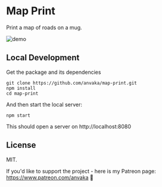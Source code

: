 # Map Print

Print a map of roads on a mug.

![demo](https://i.imgur.com/lXBMVxV.gif)

## Local Development

Get the package and its dependencies

```
git clone https://github.com/anvaka/map-print.git
npm install
cd map-print
```

And then start the local server:

```
npm start
```

This should open a server on http://localhost:8080

## License

MIT. 

If you'd like to support the project - here is my Patreon page: https://www.patreon.com/anvaka 🧙

